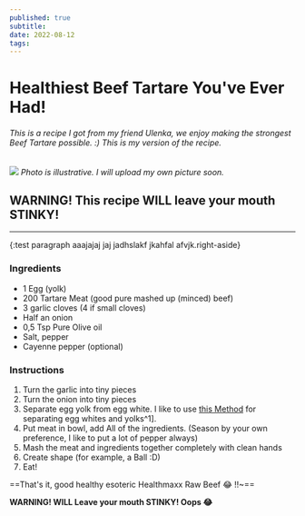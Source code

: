 ```yaml
---
published: true
subtitle:
date: 2022-08-12
tags:
---
```


# Healthiest Beef Tartare You've Ever Had!

###### This is a recipe I got from my friend Ulenka, we enjoy making the strongest Beef Tartare possible. :) This is my version of the recipe.

![](/images/beeftartare.png)
*Photo is illustrative. I will upload my own picture soon.*

## WARNING! This recipe WILL leave your mouth STINKY!

---

{:test paragraph aaajajaj jaj jadhslakf jkahfal afvjk.right-aside}

### Ingredients

* 1 Egg (yolk)
* 200 Tartare Meat (good pure mashed up (minced) beef)
* 3 garlic cloves (4 if small cloves)
* Half an onion
* 0,5 Tsp Pure Olive oil
* Salt, pepper
* Cayenne pepper (optional)

### Instructions

1. Turn the garlic into tiny pieces
2. Turn the onion into tiny pieces
3. Separate egg yolk from egg white. 
I like to use [this Method](https://www.youtube.com/watch?v=yAGX-54iR30) for separating egg whites and yolks^1].
4. Put meat in bowl, add All of the ingredients. (Season by your own preference, I like to put a lot of pepper always)
5. Mash the meat and ingredients together completely with clean hands
6. Create shape (for example, a Ball :D)
7. Eat!

==That's it, good healthy esoteric Healthmaxx Raw Beef :joy: !!~==

**__WARNING! WILL Leave your mouth STINKY! Oops :joy:__**
